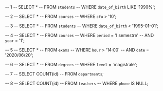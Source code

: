 -- 1
-- SELECT *
-- FROM `students`
-- WHERE `date_of_birth` LIKE '1990%';

-- 2
-- SELECT *
-- FROM `courses`
-- WHERE `cfu` > '10';

-- 3
-- SELECT *
-- FROM `students`
-- WHERE `date_of_birth` < '1995-01-01';

-- 4
-- SELECT *
-- FROM `courses`
-- WHERE `period` = 'I semestre'
-- AND `year` = '1';

-- 5
-- SELECT *
-- FROM `exams`
-- WHERE `hour` > '14:00'
-- AND `date` = '2020/06/20';

-- 6
-- SELECT *
-- FROM `degrees`
-- WHERE `level` = 'magistrale';

-- 7
-- SELECT COUNT(id)
-- FROM `departments`;

-- 8
-- SELECT COUNT(id)
-- FROM `teachers`
-- WHERE `phone` IS NULL;
